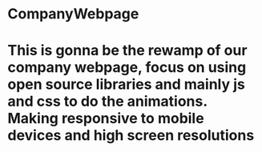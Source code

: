# CompanyWebpage
# This is gonna be the rewamp of our company webpage, focus on using open source libraries and mainly js and css to do the animations. Making responsive to mobile devices and high screen resolutions
